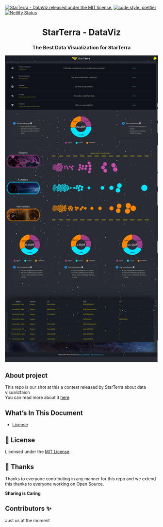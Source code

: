 [![StarTerra - DataViz released under the MIT license.](https://img.shields.io/badge/license-MIT-blue.svg)](./LICENSE)
[![code style: prettier](https://img.shields.io/badge/code_style-prettier-ff69b4.svg?style=flat-square)](https://github.com/prettier/prettier)
[![Netlify Status](https://api.netlify.com/api/v1/badges/def4d17b-fce3-422b-9d55-769dca8fe027/deploy-status)](https://starterra-viz.netlify.app/)

<h1 align="center">
  StarTerra - DataViz
</h1>

<h3 align="center">
  The Best Data Visualization for StarTerra
</h3>

<img src="/starterra-viz.png" alt="screenshot"/>

## About project

This repo is our shot at this a contest released by StarTerra about data visualiztaion   
You can read more about it [here](https://medium.com/@StarTerra/starterra-dataset-visualization-contest-ba25429b1886)

## What’s In This Document

- [License](#memo-license)

## :memo: License

Licensed under the [MIT License](./LICENSE).

## 💜 Thanks

Thanks to everyone contributing in any manner for this repo and we extend this thanks to everyone working on Open Source.

**Sharing is Caring**

## Contributors ✨

Just us at the moment
